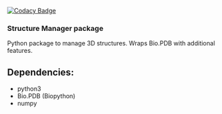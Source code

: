 [![Codacy Badge](https://api.codacy.com/project/badge/Grade/3dbc32af83244f1fba8961cfe059ae37)](https://www.codacy.com/app/jlgelpi/structure_manager?utm_source=mmb.irbbarcelona.org&amp;utm_medium=referral&amp;utm_content=gitlab/BioExcel/structure_manager&amp;utm_campaign=Badge_Grade)

### Structure Manager package
Python package to manage 3D structures. Wraps Bio.PDB with additional features.

## Dependencies:
* python3
* Bio.PDB (Biopython)
* numpy
